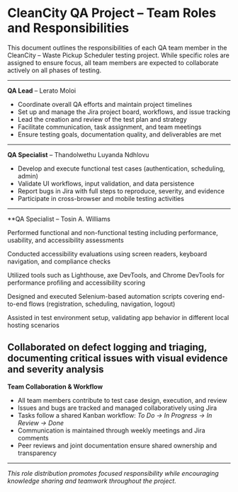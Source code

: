 # CleanCity QA Project – Team Roles and Responsibilities

This document outlines the responsibilities of each QA team member in the CleanCity – Waste Pickup Scheduler testing project. While specific roles are assigned to ensure focus, all team members are expected to collaborate actively on all phases of testing.

---

 **QA Lead** – Lerato Moloi
- Coordinate overall QA efforts and maintain project timelines
- Set up and manage the Jira project board, workflows, and issue tracking
- Lead the creation and review of the test plan and strategy
- Facilitate communication, task assignment, and team meetings
- Ensure testing goals, documentation quality, and deliverables are met

---

 **QA Specialist** – Thandolwethu Luyanda Ndhlovu
- Develop and execute functional test cases (authentication, scheduling, admin)
- Validate UI workflows, input validation, and data persistence
- Report bugs in Jira with full steps to reproduce, severity, and evidence
- Participate in cross-browser and mobile testing activities

---

 **QA Specialist – Tosin A. Williams

Performed functional and non-functional testing including performance, usability, and accessibility assessments

Conducted accessibility evaluations using screen readers, keyboard navigation, and compliance checks

Utilized tools such as Lighthouse, axe DevTools, and Chrome DevTools for performance profiling and accessibility scoring

Designed and executed Selenium-based automation scripts covering end-to-end flows (registration, scheduling, navigation, logout)

Assisted in test environment setup, validating app behavior in different local hosting scenarios

Collaborated on defect logging and triaging, documenting critical issues with visual evidence and severity analysis
---

 **Team Collaboration & Workflow**

- All team members contribute to test case design, execution, and review
- Issues and bugs are tracked and managed collaboratively using Jira
- Tasks follow a shared Kanban workflow: *To Do → In Progress → In Review → Done*
- Communication is maintained through weekly meetings and Jira comments
- Peer reviews and joint documentation ensure shared ownership and transparency

---

*This role distribution promotes focused responsibility while encouraging knowledge sharing and teamwork throughout the project.*
